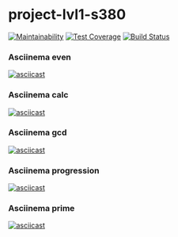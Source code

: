 # project-lvl1-s380
[![Maintainability](https://api.codeclimate.com/v1/badges/49f6493dd4d48d914da5/maintainability)](https://codeclimate.com/github/Nastya-1000/project-lvl1-s380/maintainability)
[![Test Coverage](https://api.codeclimate.com/v1/badges/49f6493dd4d48d914da5/test_coverage)](https://codeclimate.com/github/Nastya-1000/project-lvl1-s380/test_coverage)
[![Build Status](https://travis-ci.org/Nastya-1000/project-lvl1-s380.svg?branch=master)](https://travis-ci.org/Nastya-1000/project-lvl1-s380)

### Asciinema even
[![asciicast](https://asciinema.org/a/UoH8ptadFZLfixb2n7wZByrdW.png)](https://asciinema.org/a/UoH8ptadFZLfixb2n7wZByrdW)

### Asciinema calc
[![asciicast](https://asciinema.org/a/ek0uoi7Ur7rLA99lZPEVKuzHT.png)](https://asciinema.org/a/ek0uoi7Ur7rLA99lZPEVKuzHT)

### Asciinema gcd
[![asciicast](https://asciinema.org/a/7Jw4UjDN9i8MMieEE4jHjHTsH.png)](https://asciinema.org/a/7Jw4UjDN9i8MMieEE4jHjHTsH)

### Asciinema progression
[![asciicast](https://asciinema.org/a/rX6eIdAu7xXoPV38QzENyqcoJ.png)](https://asciinema.org/a/rX6eIdAu7xXoPV38QzENyqcoJ)

### Asciinema prime
[![asciicast](https://asciinema.org/a/GZ6MgxZGE9lFHuOmBrIx8mJhd.png)](https://asciinema.org/a/GZ6MgxZGE9lFHuOmBrIx8mJhd)
